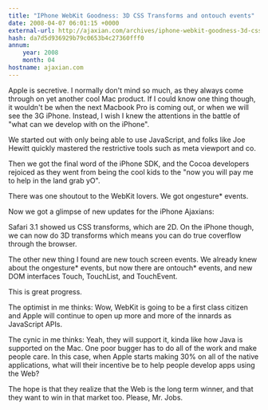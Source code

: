 ```yaml
---
title: "IPhone WebKit Goodness: 3D CSS Transforms and ontouch events"
date: 2008-04-07 06:01:15 +0000
external-url: http://ajaxian.com/archives/iphone-webkit-goodness-3d-css-transforms-and-ontouch-events
hash: da7d5d936929b79c0653b4c27360fff0
annum:
    year: 2008
    month: 04
hostname: ajaxian.com
---
```


Apple is secretive. I normally don't mind so much, as they always come through on yet another cool Mac product. If I could know one thing though, it wouldn't be when the next Macbook Pro is coming out, or when we will see the 3G iPhone. Instead, I wish I knew the attentions in the battle of "what can we develop with on the iPhone".

We started out with only being able to use JavaScript, and folks like Joe Hewitt quickly mastered the restrictive tools such as meta viewport and co.

Then we got the final word of the iPhone SDK, and the Cocoa developers rejoiced as they went from being the cool kids to the "now you will pay me to help in the land grab yO".

There was one shoutout to the WebKit lovers. We got ongesture* events.

Now we got a glimpse of new updates for the iPhone Ajaxians:

Safari 3.1 showed us CSS transforms, which are 2D. On the iPhone though, we can now do 3D transforms which means you can do true coverflow through the browser.

The other new thing I found are new touch screen events.  We already knew about the ongesture* events, but now there are ontouch* events, and new DOM interfaces Touch, TouchList, and TouchEvent.

This is great progress. 

The optimist in me thinks: Wow, WebKit is going to be a first class citizen and Apple will continue to open up more and more of the innards as JavaScript APIs. 

The cynic in me thinks: Yeah, they will support it, kinda like how Java is supported on the Mac. One poor bugger has to do all of the work and make people care. In this case, when Apple starts making 30% on all of the native applications, what will their incentive be to help people develop apps using the Web?

The hope is that they realize that the Web is the long term winner, and that they want to win in that market too. Please, Mr. Jobs.
